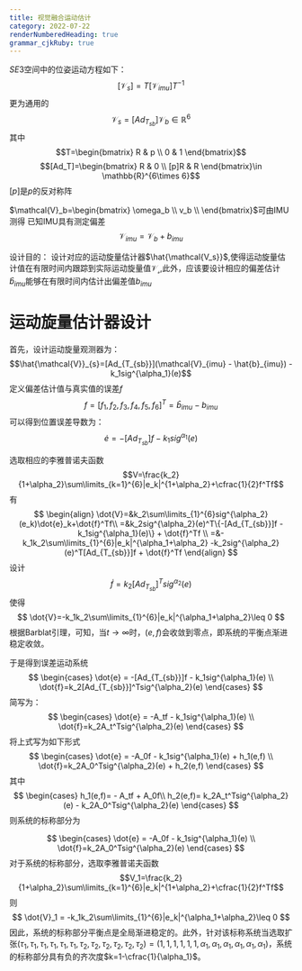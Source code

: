 ```yaml
---
title: 视觉融合运动估计
category: 2022-07-22
renderNumberedHeading: true
grammar_cjkRuby: true
---
```



$SE3$空间中的位姿运动方程如下：
$$[\mathcal{V}_s]=T[\mathcal{V}_{imu}]T^{-1}$$
更为通用的
$$\mathcal{V}_s=[Ad_{T_{sb}}]\mathcal{V}_b\in \mathbb{R}^6$$
其中
$$T=\begin{bmatrix}
R & p \\
0 & 1
\end{bmatrix}$$
$$[Ad_T]=\begin{bmatrix}
R & 0 \\
[p]R & R 
\end{bmatrix}\in  \mathbb{R}^{6\times 6}$$
$[p]$是$p$的反对称阵

$\mathcal{V}_b=\begin{bmatrix}
\omega_b \\
v_b \\
\end{bmatrix}$可由IMU测得
已知IMU具有测定偏差
$$\mathcal{V}_{imu}=\mathcal{V}_b + b_{imu}$$

设计目的：
设计对应的运动旋量估计器$\hat{\mathcal{V_s}}$,使得运动旋量估计值在有限时间内跟踪到实际运动旋量值$\mathcal{V_s}$,此外，应该要设计相应的偏差估计$\hat{b}_{imu}$能够在有限时间内估计出偏差值$b_{imu}$




# 运动旋量估计器设计

首先，设计运动旋量观测器为：
$$\hat{\mathcal{V}}_{s}=[Ad_{T_{sb}}](\mathcal{V}_{imu} - \hat{b}_{imu}) - k_1sig^{\alpha_1}(e)$$
定义偏差估计值与真实值的误差$f$
$$f=[f_1,f_2,f_3,f_4,f_5,f_6]^T=\hat{b}_{imu}-b_{imu}$$
可以得到位置误差导数为：
$$
\dot{e} = -[Ad_{T_{sb}}]f - k_1sig^{\alpha_1}(e)
$$

选取相应的李雅普诺夫函数
$$V=\frac{k_2}{1+\alpha_2}\sum\limits_{k=1}^{6}|e_k|^{1+\alpha_2}+\cfrac{1}{2}f^Tf$$
有
$$
\begin{align}
\dot{V}=&k_2\sum\limits_{1}^{6}sig^{\alpha_2}(e_k)\dot{e}_k+\dot{f}^Tf\\
=&k_2sig^{\alpha_2}(e)^T\{-[Ad_{T_{sb}}]f - k_1sig^{\alpha_1}(e)\} + \dot{f}^Tf \\
=&-k_1k_2\sum\limits_{1}^{6}|e_k|^{\alpha_1+\alpha_2} -k_2sig^{\alpha_2}(e)^T[Ad_{T_{sb}}]f + \dot{f}^Tf
\end{align}
$$
设计
$$\dot{f}=k_2[Ad_{T_{sb}}]^Tsig^{\alpha_2}(e)$$
使得
$$
\dot{V}=-k_1k_2\sum\limits_{1}^{6}|e_k|^{\alpha_1+\alpha_2}\leq 0
$$
根据Barblat引理，可知，当$t\to\infty$时，$(e,f)$会收敛到零点，即系统的平衡点渐进稳定收敛。

于是得到误差运动系统
$$
\begin{cases}
\dot{e} = -[Ad_{T_{sb}}]f - k_1sig^{\alpha_1}(e) \\
\dot{f}=k_2[Ad_{T_{sb}}]^Tsig^{\alpha_2}(e)
\end{cases}
$$
简写为：
$$
\begin{cases}
\dot{e} = -A_tf - k_1sig^{\alpha_1}(e) \\
\dot{f}=k_2A_t^Tsig^{\alpha_2}(e)
\end{cases}
$$
将上式写为如下形式
$$
\begin{cases}
\dot{e} = -A_0f - k_1sig^{\alpha_1}(e) + h_1(e,f) \\
\dot{f}=k_2A_0^Tsig^{\alpha_2}(e) + h_2(e,f)
\end{cases}
$$
其中
$$
\begin{cases}
h_1(e,f)= - A_tf + A_0f\\
h_2(e,f)= k_2A_t^Tsig^{\alpha_2}(e) - k_2A_0^Tsig^{\alpha_2}(e)
\end{cases}
$$
则系统的标称部分为

$$
\begin{cases}
\dot{e} = -A_0f - k_1sig^{\alpha_1}(e)  \\
\dot{f}=k_2A_0^Tsig^{\alpha_2}(e)
\end{cases}
$$
对于系统的标称部分，选取李雅普诺夫函数
$$V_1=\frac{k_2}{1+\alpha_2}\sum\limits_{k=1}^{6}|e_k|^{1+\alpha_2}+\cfrac{1}{2}f^Tf$$
则
$$
\dot{V}_1  = -k_1k_2\sum\limits_{1}^{6}|e_k|^{\alpha_1+\alpha_2}\leq 0
$$
因此，系统的标称部分平衡点是全局渐进稳定的。此外，针对该标称系统当选取扩张$(\tau_1,\tau_1,\tau_1,\tau_1,\tau_1,\tau_1,\tau_2,\tau_2,\tau_2,\tau_2,\tau_2,\tau_2)=(1,1,1,1,1,1,\alpha_1,\alpha_1,\alpha_1,\alpha_1,\alpha_1,\alpha_1)$，系统的标称部分具有负的齐次度$k=1-\cfrac{1}{\alpha_1}$。

